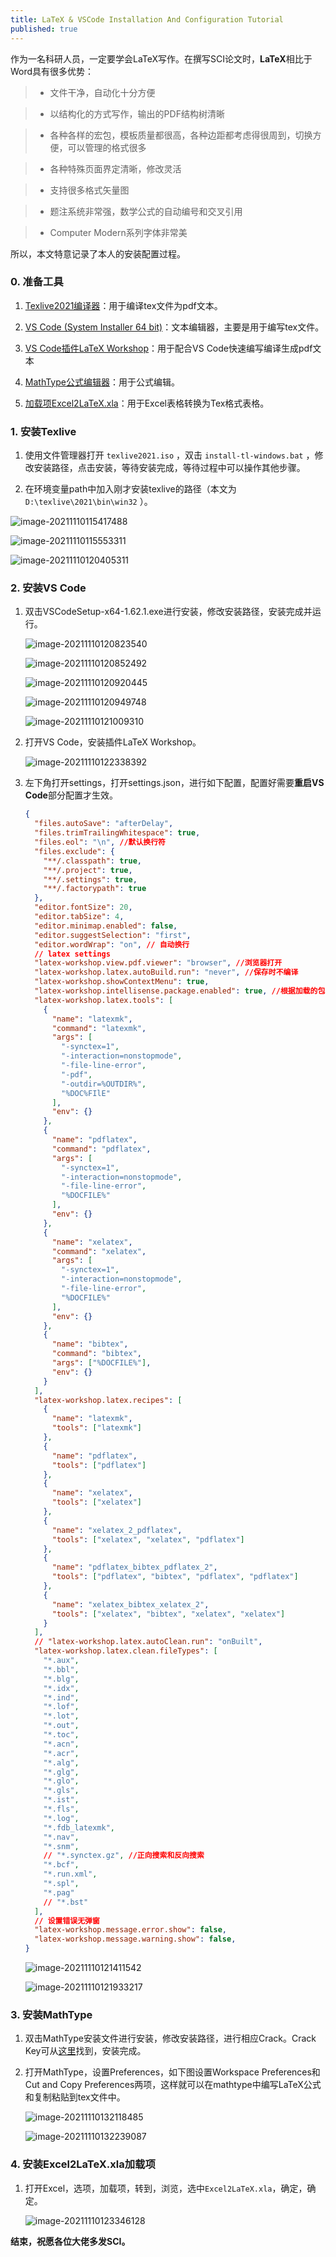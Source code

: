 ```yaml
---
title: LaTeX & VSCode Installation And Configuration Tutorial
published: true
---
```


作为一名科研人员，一定要学会LaTeX写作。在撰写SCI论文时，**LaTeX**相比于Word具有很多优势：

> - 文件干净，自动化十分方便

> - 以结构化的方式写作，输出的PDF结构树清晰

> - 各种各样的宏包，模板质量都很高，各种边距都考虑得很周到，切换方便，可以管理的格式很多

> - 各种特殊页面界定清晰，修改灵活

> - 支持很多格式矢量图

> - 题注系统非常强，数学公式的自动编号和交叉引用

> - Computer Modern系列字体非常美

所以，本文特意记录了本人的安装配置过程。

<!-- more -->

### 0. 准备工具

1. [Texlive2021编译器](https://ctan.math.utah.edu/ctan/tex-archive/systems/texlive/Images/texlive2021.iso)：用于编译tex文件为pdf文本。

2. [VS Code (System Installer 64 bit)](https://code.visualstudio.com/#alt-downloads)：文本编辑器，主要是用于编写tex文件。

3. [VS Code插件LaTeX Workshop](https://marketplace.visualstudio.com/items?itemName=James-Yu.latex-workshop)：用于配合VS Code快速编写编译生成pdf文本

4. [MathType公式编辑器](https://www.chartwellyorke.com/mathtype/demo/MTW6.9b.exe)：用于公式编辑。

5. [加载项Excel2LaTeX.xla](http://mirrors.ctan.org/support/excel2latex/Excel2LaTeX.xla)：用于Excel表格转换为Tex格式表格。

### 1. 安装Texlive

1. 使用文件管理器打开 `texlive2021.iso` ，双击 `install-tl-windows.bat` ，修改安装路径，点击安装，等待安装完成，等待过程中可以操作其他步骤。

2. 在环境变量path中加入刚才安装texlive的路径（本文为 `D:\texlive\2021\bin\win32` ）。

![image-20211110115417488](https://raw.githubusercontent.com/kanchenhao/Pictures/main/data/20211110115417.png)

![image-20211110115553311](https://raw.githubusercontent.com/kanchenhao/Pictures/main/data/20211110115553.png)

![image-20211110120405311](https://raw.githubusercontent.com/kanchenhao/Pictures/main/data/20211110120405.png)

### 2. 安装VS Code

1. 双击VSCodeSetup-x64-1.62.1.exe进行安装，修改安装路径，安装完成并运行。

   ![image-20211110120823540](https://raw.githubusercontent.com/kanchenhao/Pictures/main/data/20211110120823.png)

   ![image-20211110120852492](https://raw.githubusercontent.com/kanchenhao/Pictures/main/data/20211110120852.png)

   ![image-20211110120920445](https://raw.githubusercontent.com/kanchenhao/Pictures/main/data/20211110120920.png)

   ![image-20211110120949748](https://raw.githubusercontent.com/kanchenhao/Pictures/main/data/20211110120949.png)

   ![image-20211110121009310](https://raw.githubusercontent.com/kanchenhao/Pictures/main/data/20211110121009.png)

2. 打开VS Code，安装插件LaTeX Workshop。

   ![image-20211110122338392](https://raw.githubusercontent.com/kanchenhao/Pictures/main/data/20211110122338.png)

3. 左下角打开settings，打开settings.json，进行如下配置，配置好需要**重启VS Code**部分配置才生效。

   ```json
   {
     "files.autoSave": "afterDelay",
     "files.trimTrailingWhitespace": true,
     "files.eol": "\n", //默认换行符
     "files.exclude": {
       "**/.classpath": true,
       "**/.project": true,
       "**/.settings": true,
       "**/.factorypath": true
     },
     "editor.fontSize": 20,
     "editor.tabSize": 4,
     "editor.minimap.enabled": false,
     "editor.suggestSelection": "first",
     "editor.wordWrap": "on", // 自动换行
     // latex settings
     "latex-workshop.view.pdf.viewer": "browser", //浏览器打开
     "latex-workshop.latex.autoBuild.run": "never", //保存时不编译
     "latex-workshop.showContextMenu": true,
     "latex-workshop.intellisense.package.enabled": true, //根据加载的包，自动完成命令或包
     "latex-workshop.latex.tools": [
       {
         "name": "latexmk",
         "command": "latexmk",
         "args": [
           "-synctex=1",
           "-interaction=nonstopmode",
           "-file-line-error",
           "-pdf",
           "-outdir=%OUTDIR%",
           "%DOC%FIlE"
         ],
         "env": {}
       },
       {
         "name": "pdflatex",
         "command": "pdflatex",
         "args": [
           "-synctex=1",
           "-interaction=nonstopmode",
           "-file-line-error",
           "%DOCFILE%"
         ],
         "env": {}
       },
       {
         "name": "xelatex",
         "command": "xelatex",
         "args": [
           "-synctex=1",
           "-interaction=nonstopmode",
           "-file-line-error",
           "%DOCFILE%"
         ],
         "env": {}
       },
       {
         "name": "bibtex",
         "command": "bibtex",
         "args": ["%DOCFILE%"],
         "env": {}
       }
     ],
     "latex-workshop.latex.recipes": [
       {
         "name": "latexmk",
         "tools": ["latexmk"]
       },
       {
         "name": "pdflatex",
         "tools": ["pdflatex"]
       },
       {
         "name": "xelatex",
         "tools": ["xelatex"]
       },
       {
         "name": "xelatex_2_pdflatex",
         "tools": ["xelatex", "xelatex", "pdflatex"]
       },
       {
         "name": "pdflatex_bibtex_pdflatex_2",
         "tools": ["pdflatex", "bibtex", "pdflatex", "pdflatex"]
       },
       {
         "name": "xelatex_bibtex_xelatex_2",
         "tools": ["xelatex", "bibtex", "xelatex", "xelatex"]
       }
     ],
     // "latex-workshop.latex.autoClean.run": "onBuilt",
     "latex-workshop.latex.clean.fileTypes": [
       "*.aux",
       "*.bbl",
       "*.blg",
       "*.idx",
       "*.ind",
       "*.lof",
       "*.lot",
       "*.out",
       "*.toc",
       "*.acn",
       "*.acr",
       "*.alg",
       "*.glg",
       "*.glo",
       "*.gls",
       "*.ist",
       "*.fls",
       "*.log",
       "*.fdb_latexmk",
       "*.nav",
       "*.snm",
       // "*.synctex.gz", //正向搜索和反向搜索
       "*.bcf",
       "*.run.xml",
       "*.spl",
       "*.pag"
       // "*.bst"
     ],
     // 设置错误无弹窗
     "latex-workshop.message.error.show": false,
     "latex-workshop.message.warning.show": false,
   }
   ```

   ![image-20211110121411542](https://raw.githubusercontent.com/kanchenhao/Pictures/main/data/20211110121411.png)

   ![image-20211110121933217](https://raw.githubusercontent.com/kanchenhao/Pictures/main/data/20211110121933.png)



### 3. 安装MathType

1. 双击MathType安装文件进行安装，修改安装路径，进行相应Crack。Crack Key可从[这里](https://www.mathtype.cn/news/xuliehao-chanpin-miyue-pojieban.html)找到，安装完成。

2. 打开MathType，设置Preferences，如下图设置Workspace Preferences和Cut and Copy Preferences两项，这样就可以在mathtype中编写LaTeX公式和复制粘贴到tex文件中。

   ![image-20211110132118485](https://raw.githubusercontent.com/kanchenhao/Pictures/main/data/20211110132118.png)

   ![image-20211110132239087](https://raw.githubusercontent.com/kanchenhao/Pictures/main/data/20211110132239.png)

### 4. 安装Excel2LaTeX.xla加载项

1. 打开Excel，选项，加载项，转到，浏览，选中`Excel2LaTeX.xla`，确定，确定。

   ![image-20211110123346128](https://raw.githubusercontent.com/kanchenhao/Pictures/main/data/20211110123346.png)



**结束，祝愿各位大佬多发SCI。**